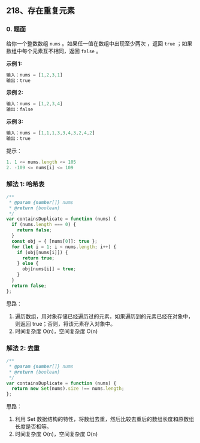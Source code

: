 ## 218、存在重复元素

### 0. 题面

给你一个整数数组 `nums` 。如果任一值在数组中出现至少两次 ，返回 `true` ；如果数组中每个元素互不相同，返回 `false` 。

**示例 1:**

```javascript
输入：nums = [1,2,3,1]
输出：true
```

**示例 2:**

```javascript
输入：nums = [1,2,3,4]
输出：false
```

**示例 3:**

```javascript
输入：nums = [1,1,1,3,3,4,3,2,4,2]
输出：true
```

提示：

```javascript
1. 1 <= nums.length <= 105
2. -109 <= nums[i] <= 109
```

### 解法 1: 哈希表

```javascript
/**
 * @param {number[]} nums
 * @return {boolean}
 */
var containsDuplicate = function (nums) {
  if (nums.length === 0) {
    return false;
  }
  const obj = { [nums[0]]: true };
  for (let i = 1; i < nums.length; i++) {
    if (obj[nums[i]]) {
      return true;
    } else {
      obj[nums[i]] = true;
    }
  }
  return false;
};
```

思路：

1. 遍历数组，用对象存储已经遍历过的元素，如果遍历到的元素已经在对象中，则返回 true；否则，将该元素存入对象中。
2. 时间复杂度 O(n)，空间复杂度 O(n)

### 解法 2: 去重

```javascript
/**
 * @param {number[]} nums
 * @return {boolean}
 */
var containsDuplicate = function (nums) {
  return new Set(nums).size !== nums.length;
};
```

思路：

1. 利用 Set 数据结构的特性，将数组去重，然后比较去重后的数组长度和原数组长度是否相等。
2. 时间复杂度 O(n)，空间复杂度 O(n)
